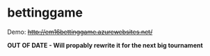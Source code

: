 # bettinggame
Demo: ~~http://em16bettinggame.azurewebsites.net/~~

**OUT OF DATE - Will propably rewrite it for the next big tournament**
